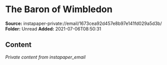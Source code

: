 # The Baron of Wimbledon

**Source:** instapaper-private://email/1673cea92d457e8b97e141fd029a5d3b/
**Folder:** Unread
**Added:** 2021-07-06T08:50:31




## Content
*Private content from instapaper_email*
